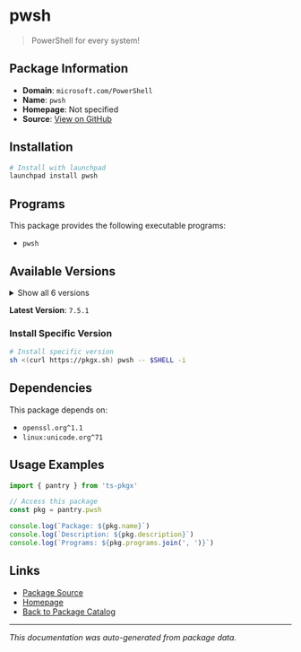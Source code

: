 # pwsh

> PowerShell for every system!

## Package Information

- **Domain**: `microsoft.com/PowerShell`
- **Name**: `pwsh`
- **Homepage**: Not specified
- **Source**: [View on GitHub](https://github.com/pkgxdev/pantry/tree/main/projects/microsoft.com/PowerShell/package.yml)

## Installation

```bash
# Install with launchpad
launchpad install pwsh
```

## Programs

This package provides the following executable programs:

- `pwsh`

## Available Versions

<details>
<summary>Show all 6 versions</summary>

- `7.5.1`, `7.5.0`, `7.4.10`, `7.4.7`, `7.4.5`
- `7.2.24`

</details>

**Latest Version**: `7.5.1`

### Install Specific Version

```bash
# Install specific version
sh <(curl https://pkgx.sh) pwsh -- $SHELL -i
```

## Dependencies

This package depends on:

- `openssl.org^1.1`
- `linux:unicode.org^71`

## Usage Examples

```typescript
import { pantry } from 'ts-pkgx'

// Access this package
const pkg = pantry.pwsh

console.log(`Package: ${pkg.name}`)
console.log(`Description: ${pkg.description}`)
console.log(`Programs: ${pkg.programs.join(', ')}`)
```

## Links

- [Package Source](https://github.com/pkgxdev/pantry/tree/main/projects/microsoft.com/PowerShell/package.yml)
- [Homepage](#)
- [Back to Package Catalog](../../../package-catalog.md)

---

*This documentation was auto-generated from package data.*
